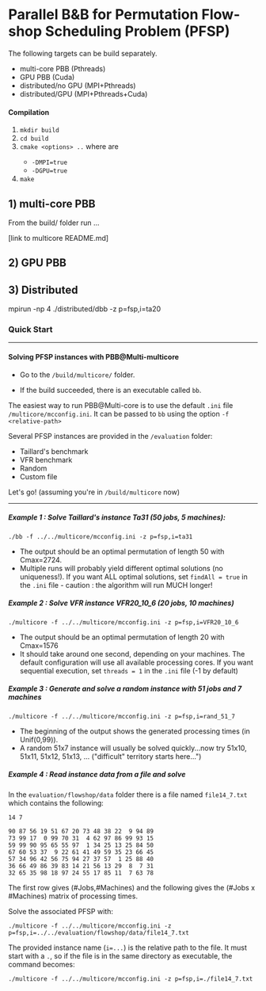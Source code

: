 # Parallel B&B for Permutation Flow-shop Scheduling Problem (PFSP)

The following targets can be build separately.

- multi-core PBB (Pthreads)
- GPU PBB (Cuda)
- distributed/no GPU (MPI+Pthreads)
- distributed/GPU (MPI+Pthreads+Cuda)

#### Compilation
1. `mkdir build`
2. `cd build`
3. `cmake <options> ..` where <options> are
    - `-DMPI=true`
    - `-DGPU=true`
4. `make`

## 1) multi-core PBB
From the build/ folder run ...

[link to multicore README.md]

## 2) GPU PBB

## 3) Distributed
mpirun -np 4 ./distributed/dbb -z p=fsp,i=ta20

### Quick Start


_______________

#### Solving PFSP instances with PBB@Multi-multicore

- Go to the `/build/multicore/` folder.

- If the build succeeded, there is an executable called `bb`.

The easiest way to run PBB@Multi-core is to use the default `.ini` file `/multicore/mcconfig.ini`. It can be passed to `bb` using the option `-f <relative-path>`

Several PFSP instances are provided in the `/evaluation` folder:
- Taillard's benchmark
- VFR benchmark
- Random
- Custom file

Let's go! (assuming you're in `/build/multicore` now)

_______________

##### Example 1 : Solve Taillard's instance Ta31 (50 jobs, 5 machines):

`./bb -f ../../multicore/mcconfig.ini -z p=fsp,i=ta31`

- The output should be an optimal permutation of length 50 with Cmax=2724.
- Multiple runs will probably yield different optimal solutions (no uniqueness!). If you want ALL optimal solutions, set `findAll = true` in the `.ini` file - caution : the algorithm will run MUCH longer!

##### Example 2 : Solve VFR instance VFR20_10_6 (20 jobs, 10 machines)

`./multicore -f ../../multicore/mcconfig.ini -z p=fsp,i=VFR20_10_6`

- The output should be an optimal permutation of length 20 with Cmax=1576
- It should take around one second, depending on your machines. The default configuration will use all available processing cores. If you want sequential execution, set `threads = 1` in the `.ini` file (-1 by default)

##### Example 3 : Generate and solve a random instance with 51 jobs and 7 machines

`./multicore -f ../../multicore/mcconfig.ini -z p=fsp,i=rand_51_7`

- The beginning of the output shows the generated processing times (in Unif(0,99)).
- A random 51x7 instance will usually be solved quickly...now try 51x10, 51x11, 51x12, 51x13, ... ("difficult" territory starts here...")


##### Example 4 : Read instance data from a file and solve

In the `evaluation/flowshop/data` folder there is a file named `file14_7.txt` which contains the following:

```
14 7

90 87 56 19 51 67 20 73 48 38 22  9 94 89
73 99 17  0 99 70 31  4 62 97 86 99 93 15
59 99 90 95 65 55 97  1 34 25 13 25 84 50
67 60 53 37  9 22 61 41 49 59 35 23 66 45
57 34 96 42 56 75 94 27 37 57  1 25 88 40
36 66 49 86 39 83 14 21 56 13 29  8  7 31
32 65 35 98 18 97 24 55 17 85 11  7 63 78
```

The first row gives (#Jobs,#Machines) and the following gives the (#Jobs x #Machines) matrix of processing times.

Solve the associated PFSP with:

`./multicore -f ../../multicore/mcconfig.ini -z p=fsp,i=../../evaluation/flowshop/data/file14_7.txt`

The provided instance name (`i=...`) is the relative path to the file. It must start with a `.`, so if the file is in the same directory as executable, the command becomes:

`./multicore -f ../../multicore/mcconfig.ini -z p=fsp,i=./file14_7.txt`
